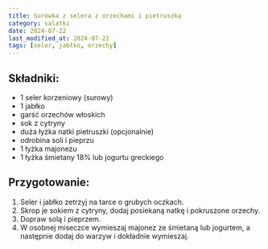 ```yaml
---
title: Surówka z selera z orzechami i pietruszką
category: salatki
date: 2024-07-22
last_modified_at: 2024-07-22
tags: [seler, jabłko, orzechy]
---
```


## Składniki:
 - 1 seler korzeniowy (surowy)
 - 1 jabłko
 - garść orzechów włoskich
 - sok z cytryny
 - duża łyżka natki pietruszki (opcjonalnie)
 - odrobina soli i pieprzu
 - 1 łyżka majonezu
 - 1 łyżka śmietany 18% lub jogurtu greckiego

## Przygotowanie:
1. Seler i jabłko zetrzyj na tarce o grubych oczkach.
2. Skrop je sokiem z cytryny, dodaj posiekaną natkę i pokruszone orzechy.
3. Dopraw solą i pieprzem.
4. W osobnej miseczce wymieszaj majonez ze śmietaną lub jogurtem, a następnie dodaj do warzyw i dokładnie wymieszaj.
